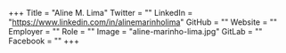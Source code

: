 +++
Title = "Aline M. Lima"
Twitter = ""
LinkedIn = "https://www.linkedin.com/in/alinemarinholima"
GitHub = ""
Website = ""
Employer = ""
Role = ""
Image = "aline-marinho-lima.jpg"
GitLab = ""
Facebook = ""
+++
